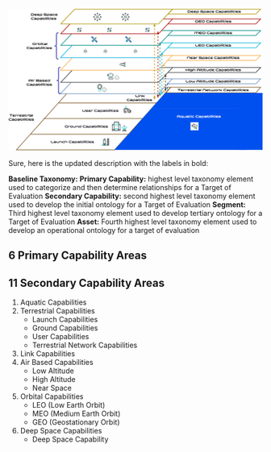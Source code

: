 ![Reference Architecture](ra.png)

Sure, here is the updated description with the labels in bold:

**Baseline Taxonomy:**
**Primary Capability:** highest level taxonomy element used to categorize and then determine relationships for a Target of Evaluation
**Secondary Capability:** second highest level taxonomy element used to develop the initial ontology for a Target of Evaluation
**Segment:** Third highest level taxonomy element used to develop tertiary ontology for a Target of Evaluation
**Asset:** Fourth highest level taxonomy element used to develop an operational ontology for a target of evaluation
## 6 Primary Capability Areas
## 11 Secondary Capability Areas

1. Aquatic Capabilities
2. Terrestrial Capabilities
   - Launch Capabilities
   - Ground Capabilities
   - User Capabilities
   - Terrestrial Network Capabilities
3. Link Capabilities
4. Air Based Capabilities
   - Low Altitude
   - High Altitude
   - Near Space
5. Orbital Capabilities
   - LEO (Low Earth Orbit)
   - MEO (Medium Earth Orbit)
   - GEO (Geostationary Orbit)
6. Deep Space Capabilities
   - Deep Space Capability





